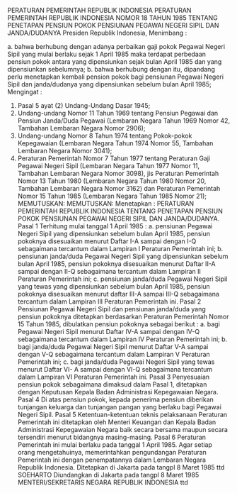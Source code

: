  PERATURAN PEMERINTAH REPUBLIK INDONESIA PERATURAN PEMERINTAH REPUBLIK INDONESIA NOMOR 18 TAHUN 1985 TENTANG PENETAPAN PENSIUN POKOK PENSIUNAN PEGAWAI NEGERI SIPIL DAN JANDA/DUDANYA Presiden Republik Indonesia,
Menimbang :

a. bahwa berhubung dengan adanya perbaikan gaji pokok Pegawai Negeri Sipil yang mulai berlaku sejak 1 April 1985 maka terdapat perbedaan pensiun pokok antara yang dipensiunkan sejak bulan April 1985 dan yang dipensiunkan sebelumnya;
b. bahwa berhubung dengan itu, dipandang perlu menetapkan kembali pension pokok bagi pensiunan Pegawai Negeri Sipil dan janda/dudanya yang dipensiunkan sebelum bulan April 1985;
Mengingat :

1. Pasal 5 ayat (2) Undang-Undang Dasar 1945;
2. Undang-undang Nomor 11 Tahun 1969 tentang Pensiun Pegawai dan Pensiun Janda/Duda Pegawai (Lembaran Negara Tahun 1969 Nomor 42, Tambahan Lembaran Negara Nomor 2906);
3. Undang-undang Nomor 8 Tahun 1974 tentang Pokok-pokok Kepegawaian (Lembaran Negara Tahun 1974 Nomor 55, Tambahan Lembaran Negara Nomor 3041);
4. Peraturan Pemerintah Nomor 7 Tahun 1977 tentang Peraturan Gaji Pegawai Negeri Sipil (Lembaran Negara Tahun 1977 Nomor 11, Tambahan Lembaran Negara Nomor 3098), jis Peraturan Pemerintah Nomor 13 Tahun 1980 (Lembaran Negara Tahun 1980 Nomor 20, Tambahan Lembaran Negara Nomor 3162) dan Peraturan Pemerintah Nomor 15 Tahun 1985 (Lembaran Negara Tahun 1985 Nomor 21);
MEMUTUSKAN:
MEMUTUSKAN:
 Menetapkan : PERATURAN PEMERINTAH REPUBLIK INDONESIA TENTANG PENETAPAN PENSIUN POKOK PENSIUNAN PEGAWAI NEGERI SIPIL DAN JANDA/DUDANYA.
Pasal 1
Terhitung mulai tanggal 1 April 1985 :
a. pensiunan Pegawai Negeri Sipil yang dipensiunkan sebelum bulan April 1985, pensiun pokoknya disesuaikan menurut Daftar I-A sampai dengan I-Q sebagaimana tercantum dalam Lampiran I Peraturan Pemerintah ini;
b. pensiunan janda/duda Pegawai Negeri Sipil yang dipensiunkan sebelum bulan April 1985, pensiun pokoknya disesuaikan menurut Daftar II-A sampai dengan II-Q sebagaimana tercantum dalam Lampiran II Peraturan Pemerintah ini;
c. pensiunan janda/duda Pegawai Negeri Sipil yang tewas yang dipensiunkan sebelum bulan April 1985, pensiun pokoknya disesuaikan menurut daftar III-A sampai III-Q sebagaimana tercantum dalam Lampiran III Peraturan Pemerintah ini.
Pasal 2
Pensiunan Pegawai Negeri Sipil dan pensiunan janda/duda yang pensiun pokoknya ditetapkan berdasarkan Peraturan Pemerintah Nomor 15 Tahun 1985, dibulatkan pensiun pokoknya sebagai berikut :
a. bagi Pegawai Negeri Sipil menurut Daftar IV-A sampai dengan IV-Q sebagaimana tercantum dalam Lampiran IV Peraturan Pemerintah ini;
b. bagi janda/duda Pegawai Negeri Sipil menurut Daftar V-A sampai dengan V-Q sebagaimana tercantum dalam Lampiran V Peraturan Pemerintah ini;
c. bagi janda/duda Pegawai Negeri Sipil yang tewas menurut Daftar VI- A sampai dengan VI-Q sebagaimana tercantum dalam Lampiran VI Peraturan Pemerintah ini.
Pasal 3
Penyesuaian pensiun pokok sebagaimana dimaksud dalam Pasal 1, ditetapkan dengan Keputusan Kepala Badan Administrasi Kepegawaian Negara.
Pasal 4
Di atas pensiun pokok, kepada penerima pensiun diberikan tunjangan keluarga dan tunjangan pangan yang berlaku bagi Pegawai Negeri Sipil.
Pasal 5
Ketentuan-ketentuan teknis pelaksanaan Peraturan Pemerintah ini ditetapkan oleh Menteri Keuangan dan Kepala Badan Administrasi Kepegawaian Negara baik secara bersama maupun secara tersendiri menurut bidangnya masing-masing.
Pasal 6
Peraturan Pemerintah ini mulai berlaku pada tanggal 1 April 1985.
Agar setiap orang mengetahuinya, memerintahkan pengundangan Peraturan Pemerintah ini dengan penempatannya dalam Lembaran Negara Republik Indonesia. Ditetapkan di Jakarta pada tangpl 8 Maret 1985 ttd SOEHARTO Diundangkan di Jakarta pada tangpl 8 Maret 1985 MENTERI/SEKRETARIS NEGARA REPUBLIK INDONESIA ttd